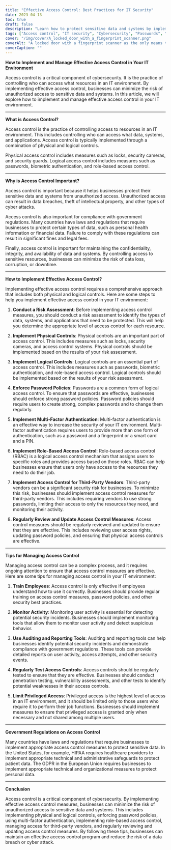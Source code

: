 ```yaml
---
title: "Effective Access Control: Best Practices for IT Security"
date: 2023-04-13
toc: true
draft: false
description: "Learn how to protect sensitive data and systems by implementing effective access control measures for your IT environment."
tags: ["Access control", "IT security", "Cybersecurity", "Passwords", "Biometric authentication", "Role-based access control", "Multi-factor authentication", "Data protection", "Risk assessment", "Employee training", "Auditing tools", "Reporting tools", "Penetration testing", "Vulnerability assessment", "Physical access control", "Logical access control", "Compliance regulations", "HIPAA", "GDPR"]
cover: "/img/cover/A_locked_door_with_a_fingerprint_scanner.png"
coverAlt: "A locked door with a fingerprint scanner as the only means to gain entry."
coverCaption: ""
---
```


**How to Implement and Manage Effective Access Control in Your IT Environment**

Access control is a critical component of cybersecurity. It is the practice of controlling who can access what resources in an IT environment. By implementing effective access control, businesses can minimize the risk of unauthorized access to sensitive data and systems. In this article, we will explore how to implement and manage effective access control in your IT environment.

______

**What is Access Control?**

Access control is the practice of controlling access to resources in an IT environment. This includes controlling who can access what data, systems, and applications. Access control is typically implemented through a combination of physical and logical controls.

Physical access control includes measures such as locks, security cameras, and security guards. Logical access control includes measures such as passwords, biometric authentication, and role-based access control.

______

**Why is Access Control Important?**

Access control is important because it helps businesses protect their sensitive data and systems from unauthorized access. Unauthorized access can result in data breaches, theft of intellectual property, and other types of cyber attacks.

Access control is also important for compliance with government regulations. Many countries have laws and regulations that require businesses to protect certain types of data, such as personal health information or financial data. Failure to comply with these regulations can result in significant fines and legal fees.

Finally, access control is important for maintaining the confidentiality, integrity, and availability of data and systems. By controlling access to sensitive resources, businesses can minimize the risk of data loss, corruption, or downtime.

______

**How to Implement Effective Access Control?**

Implementing effective access control requires a comprehensive approach that includes both physical and logical controls. Here are some steps to help you implement effective access control in your IT environment:

1. **Conduct a Risk Assessment**: Before implementing access control measures, you should conduct a risk assessment to identify the types of data, systems, and applications that need to be protected. This will help you determine the appropriate level of access control for each resource.

2. **Implement Physical Controls**: Physical controls are an important part of access control. This includes measures such as locks, security cameras, and access control systems. Physical controls should be implemented based on the results of your risk assessment.

3. **Implement Logical Controls**: Logical controls are an essential part of access control. This includes measures such as passwords, biometric authentication, and role-based access control. Logical controls should be implemented based on the results of your risk assessment.

4. **Enforce Password Policies**: Passwords are a common form of logical access control. To ensure that passwords are effective, businesses should enforce strong password policies. Password policies should require users to create strong, complex passwords and to change them regularly.

5. **Implement Multi-Factor Authentication**: Multi-factor authentication is an effective way to increase the security of your IT environment. Multi-factor authentication requires users to provide more than one form of authentication, such as a password and a fingerprint or a smart card and a PIN.

6. **Implement Role-Based Access Control**: Role-based access control (RBAC) is a logical access control mechanism that assigns users to specific roles and provides access based on those roles. RBAC can help businesses ensure that users only have access to the resources they need to do their job.

7. **Implement Access Control for Third-Party Vendors**: Third-party vendors can be a significant security risk for businesses. To minimize this risk, businesses should implement access control measures for third-party vendors. This includes requiring vendors to use strong passwords, limiting their access to only the resources they need, and monitoring their activity.

8. **Regularly Review and Update Access Control Measures**: Access control measures should be regularly reviewed and updated to ensure that they are effective. This includes reviewing user access rights, updating password policies, and ensuring that physical access controls are effective.

______

**Tips for Managing Access Control**

Managing access control can be a complex process, and it requires ongoing attention to ensure that access control measures are effective. Here are some tips for managing access control in your IT environment:

1. **Train Employees**: Access control is only effective if employees understand how to use it correctly. Businesses should provide regular training on access control measures, password policies, and other security best practices.

2. **Monitor Activity**: Monitoring user activity is essential for detecting potential security incidents. Businesses should implement monitoring tools that allow them to monitor user activity and detect suspicious behavior.

3. **Use Auditing and Reporting Tools**: Auditing and reporting tools can help businesses identify potential security incidents and demonstrate compliance with government regulations. These tools can provide detailed reports on user activity, access attempts, and other security events.

4. **Regularly Test Access Controls**: Access controls should be regularly tested to ensure that they are effective. Businesses should conduct penetration testing, vulnerability assessments, and other tests to identify potential weaknesses in their access controls.

5. **Limit Privileged Access**: Privileged access is the highest level of access in an IT environment, and it should be limited only to those users who require it to perform their job functions. Businesses should implement measures to ensure that privileged access is granted only when necessary and not shared among multiple users.

______

**Government Regulations on Access Control**

Many countries have laws and regulations that require businesses to implement appropriate access control measures to protect sensitive data. In the United States, for example, HIPAA requires healthcare providers to implement appropriate technical and administrative safeguards to protect patient data. The GDPR in the European Union requires businesses to implement appropriate technical and organizational measures to protect personal data.

______

**Conclusion**

Access control is a critical component of cybersecurity. By implementing effective access control measures, businesses can minimize the risk of unauthorized access to sensitive data and systems. This includes implementing physical and logical controls, enforcing password policies, using multi-factor authentication, implementing role-based access control, managing access for third-party vendors, and regularly reviewing and updating access control measures. By following these tips, businesses can maintain an effective access control program and reduce the risk of a data breach or cyber attack.
